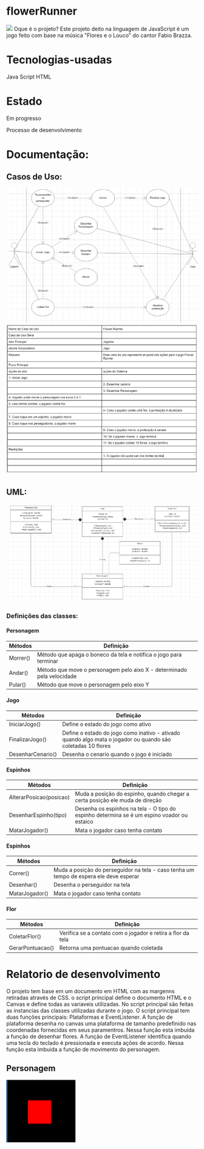 # flowerRunner

<img src="https://i.ytimg.com/vi/-YOOjdk6cpQ/maxresdefault.jpg">
Oque é o projeto?
Este projeto deito na linguagem de JavaScript é um jogo feito com base na música "Flores e o Louco" do cantor Fabio Brazza.

# Tecnologias-usadas
Java Script
HTML

# Estado
Em progresso

Processo de desenvolvimento

# Documentação:

## Casos de Uso:

  <img src="Imagens/Captura%20de%20Tela%20(23).png">
  <img src="Imagens/Captura%20de%20Tela%20(25).png">
  
## UML:

  <img src="Imagens/Casosflor.png">
  
  ### Definições das classes:
  
  #### Personagem
  
| Métodos  | Definição |
| ------------- | ------------- |
| Morrer()  | Método que apaga o boneco da tela e notifica o jogo para terminar  |
| Andar()  | Método que move o personagem pelo aixo X - determinado pela velocidade  |
| Pular() | Método que move o personagem pelo eixo Y |

  #### Jogo
  
| Métodos  | Definição |
| ------------- | ------------- |
| IniciarJogo()  | Define o estado do jogo como ativo  |
| FinalizarJogo()  | Define o estado do jogo como inativo - ativado quando algo mata o jogador ou quando são coletadas 10 flores|
| DesenharCenario() | Desenha o cenario quando o jogo é iniciado |

  #### Espinhos
  
| Métodos  | Definição |
| ------------- | ------------- |
| AlterarPosicao(posicao)  | Muda a posição do espinho, quando chegar a certa posição ele muda de direção  |
| DesenharEspinho(tipo)  | Desenha os espinhos na tela - O tipo do espinho determina se é um espino voador ou estaico |
| MatarJogador() | Mata o jogador caso tenha contato |

  #### Espinhos
  
| Métodos  | Definição |
| ------------- | ------------- |
| Correr()  | Muda a posição do perseguidor na tela - caso tenha um tempo de espera ele deve esperar  |
| Desenhar()  | Desenha o perseguidor na tela |
| MatarJogador() | Mata o jogador caso tenha contato |

  #### Flor
  
| Métodos  | Definição |
| ------------- | ------------- |
| ColetarFlor()  | Verifica se a  contato com o jogador e retira a flor da tela  |
| GerarPontuacao()  | Retorna uma pontuacao quando coletada |

# Relatorio de desenvolvimento
  O projeto tem base em um documento em HTML com as margenns retiradas através de CSS.
  o script principal define o documento HTML e o Canvas e define todas as variaveis utilizadas. No script principal são feitas as instancias das classes utilizadas durante o jogo. O script principal tem duas funções principais: Plataformas e EventListener.
  A função de plataforma desenha no canvas uma plataforma de tamanho predefinido nas coordenadas fornecidas em seus paramentros. Nessa função esta imbuida a função de desenhar flores.
  A função de EventListener identifica quando uma tecla do teclado é pressionada e executa ações de acordo. Nessa função esta imbuida a função de movimento do personagem.
  ## Personagem
  <img src="Imagens/personagem.png">
